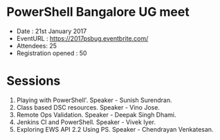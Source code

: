 # PowerShell Bangalore UG meet
- Date : 21st January 2017
- EventURL : https://2017psbug.eventbrite.com/
- Attendees: 25
- Registration opened : 50

# Sessions
1. Playing with PowerShell'. Speaker - Sunish Surendran.
2. Class based DSC resources. Speaker - Vino Jose.
3. Remote Ops Validation. Speaker - Deepak Singh Dhami.
4. Jenkins CI and PowerShell. Speaker - Vivek Iyer.
5. Exploring EWS API 2.2 Using PS. Speaker - Chendrayan Venkatesan.